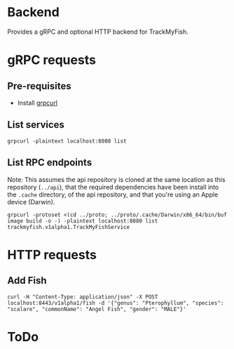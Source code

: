 # Backend

Provides a gRPC and optional HTTP backend for TrackMyFish.

# gRPC requests

## Pre-requisites

- Install [grpcurl](https://github.com/fullstorydev/grpcurl)

## List services

```
grpcurl -plaintext localhost:8080 list
```

## List RPC endpoints

Note: This assumes the api repository is cloned at the same location as this repository (`../api`), that the required dependencies have been install into the `.cache` directory, of the api repository, and that you're using an Apple device (Darwin).

```
grpcurl -protoset <(cd ../proto; ../proto/.cache/Darwin/x86_64/bin/buf image build -o -) -plaintext localhost:8080 list trackmyfish.v1alpha1.TrackMyFishService
```


# HTTP requests

## Add Fish

```
curl -H "Content-Type: application/json" -X POST localhost:8443/v1alpha1/fish -d '{"genus": "Pterophyllum", "species": "scalare", "commonName": "Angel Fish", "gender": "MALE"}'
```

# ToDo
